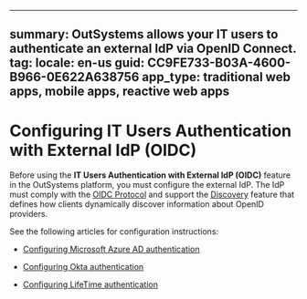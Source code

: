 ---
summary: OutSystems allows your IT users to authenticate an external IdP via OpenID Connect.
tag:
locale: en-us
guid: CC9FE733-B03A-4600-B966-0E622A638756
app_type: traditional web apps, mobile apps, reactive web apps
----

# Configuring IT Users Authentication with External IdP (OIDC)

Before using the **IT Users Authentication with External IdP (OIDC)** feature in the OutSystems platform, you must configure the external IdP. The IdP must comply with the [OIDC Protocol](https://openid.net/connect/) and support the [Discovery](https://openid.net/specs/openid-connect-discovery-1_0.html#IssuerDiscovery) feature that defines how clients dynamically discover information about OpenID providers.

See the following articles for configuration instructions:

* [Configuring Microsoft Azure AD authentication](external-idp-azure.md)

* [Configuring Okta authentication](external-idp-okta.md)

* [Configuring LifeTime authentication](external-idp-lifetime.md)
